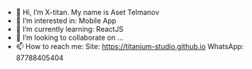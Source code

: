 - 👋 Hi, I’m X-titan. My name is Aset Telmanov
- 👀 I’m interested in: Mobile App
- 🌱 I’m currently learning: ReactJS
- 💞️ I’m looking to collaborate on ...
- 📫 How to reach me:
    Site: https://titanium-studio.github.io
    WhatsApp: 87788405404
